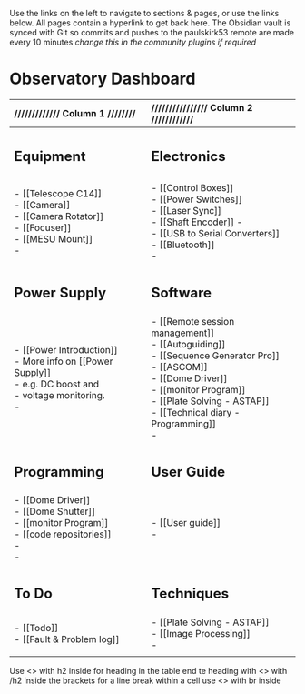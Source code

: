 Use the links on the left to navigate to sections & pages, or use the links below. All pages contain a hyperlink to get back here.
The Obsidian vault is synced with Git so commits and pushes to the paulskirk53 remote are made every 10 minutes *change this in the community plugins if required*

# Observatory Dashboard

| ///////////// Column 1 ////////                                                                                    | //////////////// Column 2 ////////////                                                                                                                                                                                        |
| :----------------------------------------------------------------------------------------------------------------- | :---------------------------------------------------------------------------------------------------------------------------------------------------------------------------------------------------------------------------- |
| <h2>Equipment</h2>                                                                                                 | <h2>Electronics</h2>                                                                                                                                                                                                          |
|                                                                                                                    |                                                                                                                                                                                                                               |
| - [[Telescope C14]]<br>- [[Camera]]<br>- [[Camera Rotator]]<br>- [[Focuser]]<br>- [[MESU Mount]]<br>-              | - [[Control Boxes]]<br>- [[Power Switches]]<br>- [[Laser Sync]]<br>- [[Shaft Encoder]] - <br>- [[USB to Serial Converters]]<br>- [[Bluetooth]]<br>-                                                                           |
| <h2>Power Supply</h2>                                                                                              | <h2>Software</h2>                                                                                                                                                                                                             |
| - [[Power Introduction]]<br>- More info on [[Power Supply]] <br>- e.g. DC boost and <br>- voltage monitoring.<br>- | - [[Remote session management]]<br>- [[Autoguiding]]<br>- [[Sequence Generator Pro]]<br>- [[ASCOM]]<br>- [[Dome Driver]]<br>- [[monitor Program]]<br>- [[Plate Solving - ASTAP]]<br>- [[Technical diary - Programming]]<br>-  |
| <h2>Programming</h2>                                                                                               | <h2>User Guide</h2>                                                                                                                                                                                                           |
| - [[Dome Driver]]<br>- [[Dome Shutter]]<br>- [[monitor Program]]<br>- [[code repositories]]<br>- <br>-             | - [[User guide]]<br>-                                                                                                                                                                                                         |
| <h2>To Do</h2>                                                                                                     | <h2>Techniques</h2>                                                                                                                                                                                                           |
| - [[Todo]]<br>- [[Fault & Problem log]]                                                                            | - [[Plate Solving - ASTAP]]<br>- [[Image Processing]]<br>-                                                                                                                                                                    |
|                                                                                                                    |                                                                                                                                                                                                                               |

Use <> with h2 inside for heading in the table end te heading with <> with /h2 inside the brackets
for a line break within a cell use <> with br inside

